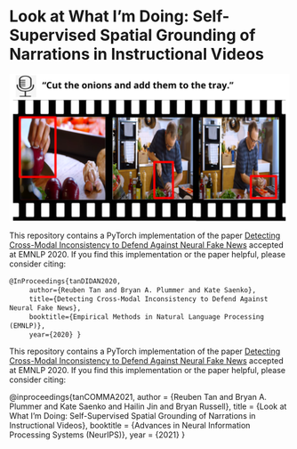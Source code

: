 # Look at What I’m Doing: Self-Supervised Spatial Grounding of Narrations in Instructional Videos

![alt text](motivational.png)

This repository contains a PyTorch implementation of the paper [Detecting Cross-Modal Inconsistency to Defend Against Neural Fake News](https://arxiv.org/abs/2009.07698) accepted at EMNLP 2020. If you find this implementation or the paper helpful, please consider citing:

    @InProceedings{tanDIDAN2020,
         author={Reuben Tan and Bryan A. Plummer and Kate Saenko},
         title={Detecting Cross-Modal Inconsistency to Defend Against Neural Fake News},
         booktitle={Empirical Methods in Natural Language Processing (EMNLP)},
         year={2020} }

This repository contains a PyTorch implementation of the paper [Detecting Cross-Modal Inconsistency to Defend Against Neural Fake News](https://arxiv.org/abs/2009.07698) accepted at EMNLP 2020. If you find this implementation or the paper helpful, please consider citing:

@inproceedings{tanCOMMA2021,
         author = {Reuben Tan and Bryan A. Plummer and Kate Saenko and Hailin Jin and Bryan Russell},
         title = {Look at What I’m Doing: Self-Supervised Spatial Grounding of Narrations in Instructional Videos},
         booktitle = {Advances in Neural Information Processing Systems (NeurIPS)},
         year = {2021} }
